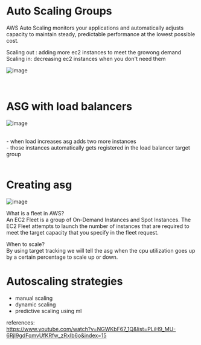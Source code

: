 # Auto Scaling Groups 

AWS Auto Scaling monitors your applications and automatically adjusts capacity to maintain steady, predictable performance at the lowest possible cost. <br/>

Scaling out : adding more ec2 instances to meet the growong demand
Scaling in: decreasing ec2 instances when you don't need them

![image](https://user-images.githubusercontent.com/85761276/198017545-3c84a949-edca-413b-aa81-eea36e5a46f0.png)

<br/>

# ASG with load balancers

![image](https://user-images.githubusercontent.com/85761276/198017875-c9fef63f-9e21-481c-bce8-8c11e617e30a.png)

<br/>
- when load increases asg adds two more instances <br/>
- those instances automatically gets registered in the load balancer target group<br/><br/>



# Creating asg
![image](https://user-images.githubusercontent.com/85761276/198018353-d779f637-2e54-49c1-9352-c56ae5ec76ff.png)

What is a fleet in AWS? <br/>
An EC2 Fleet is a group of On-Demand Instances and Spot Instances. The EC2 Fleet attempts to launch the number of instances that are required to meet the target capacity that you specify in the fleet request.

When to scale? <br/>
By using target tracking we will tell the asg when the cpu utilization goes up by a certain percentage to scale up or down. <br/>


# Autoscaling strategies
- manual scaling
- dynamic scaling
- predictive scaling using ml 



















references: <br/>
https://www.youtube.com/watch?v=NGWKbF67_1Q&list=PLiH9_MU-6RjI9gdFqmvUfKRfw_zRxIb6o&index=15
